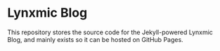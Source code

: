 # Lynxmic Blog

This repository stores the source code for the Jekyll-powered Lynxmic Blog, and mainly exists so it can be hosted on GitHub Pages.
